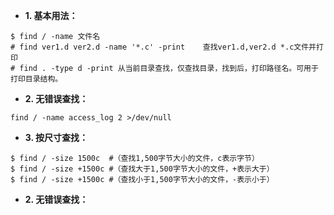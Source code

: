 * **1. 基本用法：**    

```
$ find / -name 文件名      
# find ver1.d ver2.d -name '*.c' -print    查找ver1.d,ver2.d *.c文件并打印      
# find . -type d -print 从当前目录查找，仅查找目录，找到后，打印路径名。可用于打印目录结构。
```    

* **2. 无错误查找：**    

```
find / -name access_log 2 >/dev/null
```    

* **3. 按尺寸查找：**    

```
$ find / -size 1500c  #（查找1,500字节大小的文件，c表示字节）
$ find / -size +1500c #（查找大于1,500字节大小的文件，+表示大于）    
$ find / -size +1500c #（查找小于1,500字节大小的文件，-表示小于）  
```    

* **2. 无错误查找：**    

```

```